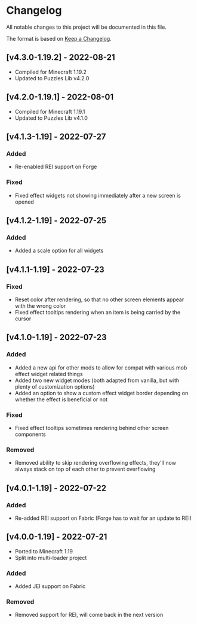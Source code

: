 # Changelog
All notable changes to this project will be documented in this file.

The format is based on [Keep a Changelog].

## [v4.3.0-1.19.2] - 2022-08-21
- Compiled for Minecraft 1.19.2
- Updated to Puzzles Lib v4.2.0

## [v4.2.0-1.19.1] - 2022-08-01
- Compiled for Minecraft 1.19.1
- Updated to Puzzles Lib v4.1.0

## [v4.1.3-1.19] - 2022-07-27
### Added
- Re-enabled REI support on Forge
### Fixed
- Fixed effect widgets not showing immediately after a new screen is opened

## [v4.1.2-1.19] - 2022-07-25
### Added
- Added a scale option for all widgets

## [v4.1.1-1.19] - 2022-07-23
### Fixed
- Reset color after rendering, so that no other screen elements appear with the wrong color
- Fixed effect tooltips rendering when an item is being carried by the cursor

## [v4.1.0-1.19] - 2022-07-23
### Added
- Added a new api for other mods to allow for compat with various mob effect widget related things
- Added two new widget modes (both adapted from vanilla, but with plenty of customization options)
- Added an option to show a custom effect widget border depending on whether the effect is beneficial or not
### Fixed
- Fixed effect tooltips sometimes rendering behind other screen components
### Removed
- Removed ability to skip rendering overflowing effects, they'll now always stack on top of each other to prevent overflowing

## [v4.0.1-1.19] - 2022-07-22
### Added
- Re-added REI support on Fabric (Forge has to wait for an update to REI)

## [v4.0.0-1.19] - 2022-07-21
- Ported to Minecraft 1.19
- Split into multi-loader project
### Added
- Added JEI support on Fabric
### Removed
- Removed support for REI, will come back in the next version

[Keep a Changelog]: https://keepachangelog.com/en/1.0.0/
